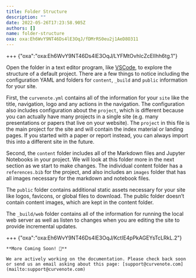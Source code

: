 ```yaml
---
title: Folder Structure
description: ""
date: 2022-05-26T17:23:58.905Z
authors: []
name: folder-structure
oxa: oxa:Eh6WvY9NT46Ds4lE3OqJ/fDMrRS0eu2j1AeD8O311
---
```


+++ {"oxa":"oxa:Eh6WvY9NT46Ds4lE3OqJ/LYFMtOvhlcZcElIhh6tg.1"}

Open the folder in a text editor program, like [VSCode](https://code.visualstudio.com/), to explore the structure of a default project. There are a few things to notice including the configuration YAML and folders for `content`, `_build` and `public` information for your site.

First, the `curvenote.yml` contains all of the information for your `site` like the title, navigation, logo and any actions in the navigation. The configuration also includes configuration about the `project`, which is different because you can actually have many projects in a single site (e.g. many presentations or papers that live on your website). The `project` in this file is the main project for the site and will contain the index material or landing pages. If you started with a paper or report instead, you can always import this into a different site in the future.

Second, the `content` folder includes all of the Markdown files and Jupyter Notebooks in your project. We will look at this folder more in the next section as we start to make changes. The individual content folder has a `references.bib` for the project, and also includes an `images` folder that has all images necessary for the markdown and notebook files.

The `public` folder contains additional static assets necessary for your site like logos, favicons, or global files to download. The public folder doesn’t contain content images, which are kept in the content folder.

The `_build/web` folder contains all of the information for running the local web server as well as listen to changes when you are editing the site to provide incremental updates.

+++ {"oxa":"oxa:Eh6WvY9NT46Ds4lE3OqJ/KctIE4pPkAGEYsTcLRkL.2"}

````{important}
**More Coming Soon! 🚧**

We are actively working on the documentation. Please check back soon or send us an email asking about this page: [support@curvenote.com](mailto:support@curvenote.com)

````

